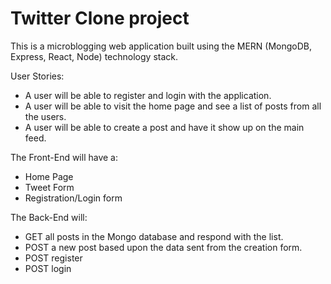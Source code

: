 # Twitter Clone project

This is a microblogging web application built using the MERN (MongoDB, Express, React, Node) technology stack.

User Stories:
- A user will be able to register and login with the application.
- A user will be able to visit the home page and see a list of posts from all the users.
- A user will be able to create a post and have it show up on the main feed.

The Front-End will have a:

- Home Page
- Tweet Form
- Registration/Login form

The Back-End will:

- GET all posts in the Mongo database and respond with the list.
- POST a new post based upon the data sent from the creation form.
- POST register
- POST login
